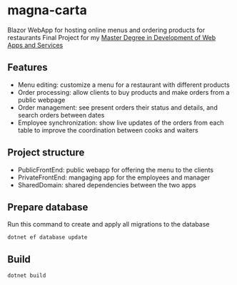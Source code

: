 # magna-carta

Blazor WebApp for hosting online menus and ordering products for restaurants
Final Project for my [Master Degree in Development of Web Apps and Services](https://www.universidadviu.com/es/master-desarrollo-web)

## Features

 - Menu editing: customize a menu for a restaurant with different products
 - Order processing: allow clients to buy products and make orders from a public webpage
 - Order management: see present orders their status and details, and search orders between dates
 - Employee synchronization: show live updates of the orders from each table to improve the coordination between cooks and waiters

## Project structure

 - PublicFrontEnd: public webapp for offering the menu to the clients
 - PrivateFrontEnd: mangaging app for the employees and manager
 - SharedDomain: shared dependencies between the two apps

## Prepare database

Run this command to create and apply all migrations to the database

`dotnet ef database update`

## Build

`dotnet build`